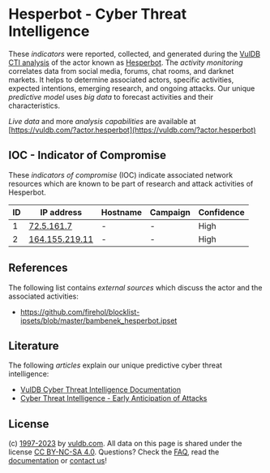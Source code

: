 # Hesperbot - Cyber Threat Intelligence

These _indicators_ were reported, collected, and generated during the [VulDB CTI analysis](https://vuldb.com/?kb.cti) of the actor known as [Hesperbot](https://vuldb.com/?actor.hesperbot). The _activity monitoring_ correlates data from social media, forums, chat rooms, and darknet markets. It helps to determine associated actors, specific activities, expected intentions, emerging research, and ongoing attacks. Our unique _predictive model_ uses _big data_ to forecast activities and their characteristics.

_Live data_ and more _analysis capabilities_ are available at [https://vuldb.com/?actor.hesperbot](https://vuldb.com/?actor.hesperbot)

## IOC - Indicator of Compromise

These _indicators of compromise_ (IOC) indicate associated network resources which are known to be part of research and attack activities of Hesperbot.

ID | IP address | Hostname | Campaign | Confidence
-- | ---------- | -------- | -------- | ----------
1 | [72.5.161.7](https://vuldb.com/?ip.72.5.161.7) | - | - | High
2 | [164.155.219.11](https://vuldb.com/?ip.164.155.219.11) | - | - | High

## References

The following list contains _external sources_ which discuss the actor and the associated activities:

* https://github.com/firehol/blocklist-ipsets/blob/master/bambenek_hesperbot.ipset

## Literature

The following _articles_ explain our unique predictive cyber threat intelligence:

* [VulDB Cyber Threat Intelligence Documentation](https://vuldb.com/?kb.cti)
* [Cyber Threat Intelligence - Early Anticipation of Attacks](https://www.scip.ch/en/?labs.20201022)

## License

(c) [1997-2023](https://vuldb.com/?kb.changelog) by [vuldb.com](https://vuldb.com/?kb.about). All data on this page is shared under the license [CC BY-NC-SA 4.0](https://creativecommons.org/licenses/by-nc-sa/4.0/). Questions? Check the [FAQ](https://vuldb.com/?kb.faq), read the [documentation](https://vuldb.com/?kb) or [contact us](https://vuldb.com/?contact)!
